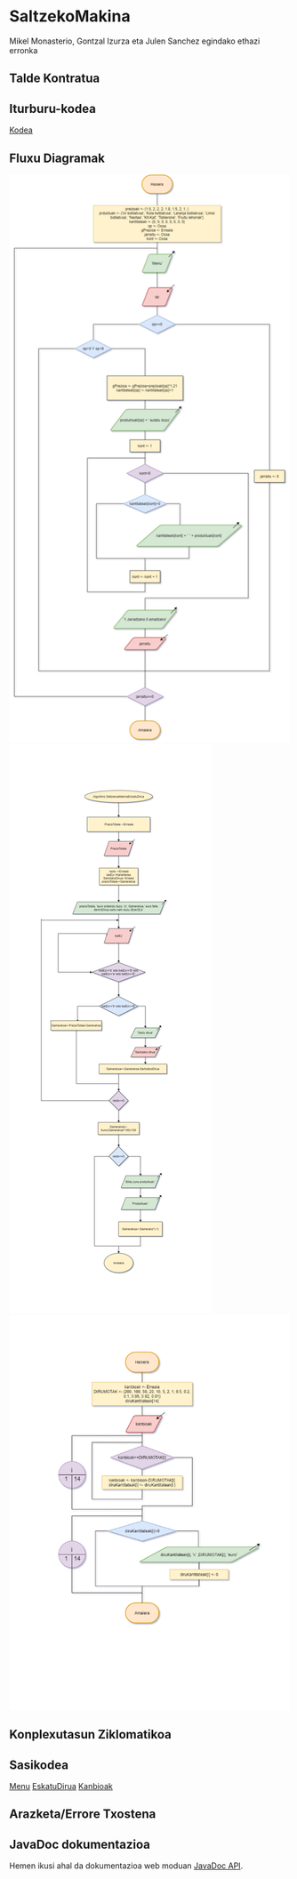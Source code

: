 # SaltzekoMakina
Mikel Monasterio, Gontzal Izurza eta Julen Sanchez egindako ethazi erronka

## Talde Kontratua

## Iturburu-kodea

[Kodea](/src/SaltzekoMakina.java)

## Fluxu Diagramak

![Menu](/dokumentazioa/Menu.png)
![EskatuDirua](/dokumentazioa/EskatuDirua.png)
![Kanbioak](/dokumentazioa/Kanbioak.png)

## Konplexutasun Ziklomatikoa

## Sasikodea

[Menu](/dokumentazioa/SaltzekoMakinaMenu.psc)
[EskatuDirua](/dokumentazioa/SaltzekoMakinaEskatuDirua.psc)
[Kanbioak](/dokumentazioa/SaltzekoMakinaKanbioak.psc)

## Arazketa/Errore Txostena


## JavaDoc dokumentazioa

Hemen ikusi ahal da dokumentazioa web moduan [JavaDoc API](https://boguminillo.github.io/SaltzekoMakina/).
